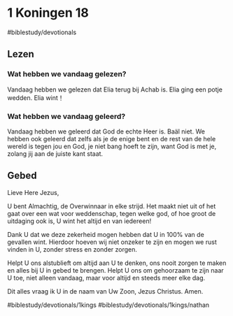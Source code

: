 # 1 Koningen 18
#biblestudy/devotionals
 
## Lezen 
### Wat hebben we vandaag gelezen? 
Vandaag hebben we gelezen dat Elia terug bij Achab is. Elia ging een potje wedden. Elia wint！
### Wat hebben we vandaag geleerd? 
Vandaag hebben we geleerd dat God de echte Heer is. Baäl niet.
We hebben ook geleerd dat zelfs als je de enige bent en de rest van de hele wereld is tegen jou en God, je niet bang hoeft te zijn, want God is met je, zolang jij aan de juiste kant staat. 

## Gebed 
Lieve Here Jezus,

U bent Almachtig, de Overwinnaar in elke strijd. Het maakt niet uit of het gaat over een wat voor weddenschap, tegen welke god, of hoe groot de uitdaging ook is, U wint het altijd en van iedereen! 

Dank U dat we deze zekerheid mogen hebben dat U in 100% van de gevallen wint. Hierdoor hoeven wij niet onzeker te zijn en mogen we rust vinden in U, zonder stress en zonder zorgen. 

Helpt U ons alstublieft om altijd aan U te denken, ons nooit zorgen te maken en alles bij U in gebed te brengen. Helpt U ons om gehoorzaam te zijn naar U toe, niet alleen vandaag, maar voor altijd en steeds meer elke dag. 

Dit alles vraag ik U in de naam van Uw Zoon, Jezus Christus. 
Amen. 

#biblestudy/devotionals/1kings #biblestudy/devotionals/1kings/nathan